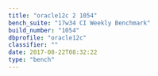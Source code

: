 ```yaml
---
title: "oracle12c 2 1054"
bench_suite: "17w34 CI Weekly Benchmark"
build_number: "1054"
dbprofile: "oracle12c"
classifier: ""
date: 2017-08-22T08:32:22
type: "bench"
---
```

